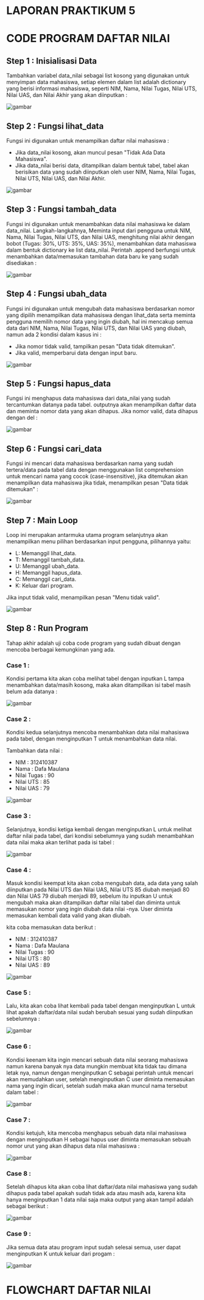 # LAPORAN PRAKTIKUM 5

# CODE PROGRAM DAFTAR NILAI

## Step 1 : Inisialisasi Data

Tambahkan variabel data_nilai sebagai list kosong yang digunakan untuk menyimpan data mahasiswa, setiap elemen dalam list adalah dictionary yang berisi informasi mahasiswa, seperti NIM, Nama, Nilai Tugas, Nilai UTS, Nilai UAS, dan Nilai Akhir yang akan diinputkan :

![gambar](https://github.com/M-Rakha/labpy05/blob/c5e8ec2fe7ac793605e0b328fdd265f7bce7ab66/Cuplikan%20layar%202024-11-25%20191153.png)

## Step 2 : Fungsi lihat_data
Fungsi ini digunakan untuk menampilkan daftar nilai mahasiswa :

- Jika data_nilai kosong, akan muncul pesan "Tidak Ada Data Mahasiswa".
- Jika data_nilai berisi data, ditampilkan dalam bentuk tabel, tabel akan berisikan data yang sudah diinputkan oleh user NIM, Nama, Nilai Tugas, Nilai UTS, Nilai UAS, dan Nilai Akhir.

![gambar](https://github.com/M-Rakha/labpy05/blob/44d4c4449853a97e18ba995a0898e6ca40cc6ae8/Cuplikan%20layar%202024-11-25%20193145.png)

## Step 3 : Fungsi tambah_data

Fungsi ini digunakan untuk menambahkan data nilai mahasiswa ke dalam data_nilai. Langkah-langkahnya, Meminta input dari pengguna untuk NIM, Nama, Nilai Tugas, Nilai UTS, dan Nilai UAS, menghitung nilai akhir dengan bobot (Tugas: 30%, UTS: 35%, UAS: 35%), menambahkan data mahasiswa dalam bentuk dictionary ke list data_nilai. Perintah .append berfungsi untuk menambahkan data/memasukan tambahan data baru ke yang sudah disediakan :

![gambar](https://github.com/M-Rakha/labpy05/blob/36c1e66ba5fef3613451105ab51c4826edfabc8b/Cuplikan%20layar%202024-11-25%20193541.png)

## Step 4 : Fungsi ubah_data

Fungsi ini digunakan untuk mengubah data mahasiswa berdasarkan nomor yang dipilih menampilkan data mahasiswa dengan lihat_data serta meminta pengguna memilih nomor data yang ingin diubah, hal ini mencakup semua data dari NIM, Nama, Nilai Tugas, Nilai UTS, dan Nilai UAS yang diubah, namun ada 2 kondisi dalam kasus ini :

- Jika nomor tidak valid, tampilkan pesan "Data tidak ditemukan".
- Jika valid, memperbarui data dengan input baru.

![gambar](https://github.com/M-Rakha/labpy05/blob/f5c52db95fcfe0de07761890a5dbc60f04eb1132/Cuplikan%20layar%202024-11-25%20194015.png)

## Step 5 : Fungsi hapus_data

Fungsi ini menghapus data mahasiswa dari data_nilai yang sudah tercantumkan datanya pada tabel. outputnya akan menampilkan daftar data dan meminta nomor data yang akan dihapus. Jika nomor valid, data dihapus dengan del :

![gambar](https://github.com/M-Rakha/labpy05/blob/b17643c0c968c2b67bb33b7a21cc711aaa21c71d/Cuplikan%20layar%202024-11-25%20194234.png)

## Step 6 : Fungsi cari_data

Fungsi ini mencari data mahasiswa berdasarkan nama yang sudah tertera/data pada tabel data dengan menggunakan list comprehension untuk mencari nama yang cocok (case-insensitive), jika ditemukan akan menampilkan data mahasiswa jika tidak, menampilkan pesan "Data tidak ditemukan" :

![gambar](https://github.com/M-Rakha/labpy05/blob/f84fd4f15cef2f3f69dd619a864d1dbd1db86b38/Cuplikan%20layar%202024-11-25%20194529.png)

## Step 7 : Main Loop

Loop ini merupakan antarmuka utama program selanjutnya akan menampilkan menu pilihan berdasarkan input pengguna, pilihannya yaitu:

- L: Memanggil lihat_data.
- T: Memanggil tambah_data.
- U: Memanggil ubah_data.
- H: Memanggil hapus_data.
- C: Memanggil cari_data.
- K: Keluar dari program.

Jika input tidak valid, menampilkan pesan "Menu tidak valid".

![gambar](https://github.com/M-Rakha/labpy05/blob/d542acf48427c0c11baadde9e78ae7ce998d6ade/Cuplikan%20layar%202024-11-25%20194809.png)

## Step 8 : Run Program

Tahap akhir adalah uji coba code program yang sudah dibuat dengan mencoba berbagai kemungkinan yang ada.

### Case 1 :

Kondisi pertama kita akan coba melihat tabel dengan inputkan L tampa menambahkan data/masih kosong, maka akan ditampilkan isi tabel masih belum ada datanya :

![gambar](https://github.com/M-Rakha/labpy05/blob/2534be3f1b5b61636f7a931fdc5561625494eaf5/Cuplikan%20layar%202024-11-25%20195253.png)

### Case 2 :

Kondisi kedua selanjutnya mencoba menambahkan data nilai mahasiswa pada tabel, dengan menginputkan T untuk menambahkan data nilai.

Tambahkan data nilai :
- NIM : 312410387
- Nama : Dafa Maulana
- Nilai Tugas : 90
- Nilai UTS : 85
- Nilai UAS : 79

![gambar](https://github.com/M-Rakha/labpy05/blob/0778b8221a20fecceb73651ec8415018fbe05db4/Cuplikan%20layar%202024-11-25%20195635.png)

### Case 3 :

Selanjutnya, kondisi ketiga kembali dengan menginputkan L untuk melihat daftar nilai pada tabel, dari kondisi sebelumnya yang sudah menambahkan data nilai maka akan terlihat pada isi tabel :

![gambar](https://github.com/M-Rakha/labpy05/blob/f71a23a568140afe523dc0edb1aa9203139cef80/Cuplikan%20layar%202024-11-25%20195904.png)

### Case 4 :

Masuk kondisi keempat kita akan coba mengubah data, ada data yang salah diinputkan pada Nilai UTS dan Nilai UAS, Nilai UTS 85 diubah menjadi 80 dan Nilai UAS 79 diubah menjadi 89, sebelum itu inputkan U untuk mengubah maka akan ditampilkan daftar nilai tabel dan diminta untuk memasukan nomor yang ingin diubah data nilai -nya. User diminta memasukan kembali data valid yang akan diubah.

kita coba memasukan data berikut :
- NIM : 312410387
- Nama : Dafa Maulana
- Nilai Tugas : 90
- Nilai UTS : 80
- Nilai UAS : 89

![gambar](https://github.com/M-Rakha/labpy05/blob/4e56a33aa5eb732cb1fee983ddfd4e65a4152c08/Cuplikan%20layar%202024-11-25%20200650.png)

### Case 5 :

Lalu, kita akan coba lihat kembali pada tabel dengan menginputkan L untuk lihat apakah daftar/data nilai sudah berubah sesuai yang sudah diinputkan sebelumnya :

![gambar](https://github.com/M-Rakha/labpy05/blob/6adf8aaa0f1afc1963e47bc43a94110ffb304c1a/Cuplikan%20layar%202024-11-25%20200332.png)

### Case 6 :

Kondisi keenam kita ingin mencari sebuah data nilai seorang mahasiswa namun karena banyak nya data mungkin membuat kita tidak tau dimana letak nya, namun dengan menginputkan C sebagai perintah untuk mencari akan memudahkan user, setelah menginputkan C user diminta memasukan nama yang ingin dicari, setelah sudah maka akan muncul nama tersebut dalam tabel :

![gambar](https://github.com/M-Rakha/labpy05/blob/6ca280516d9244e344ede48a84b41ddb51b83dfb/Cuplikan%20layar%202024-11-25%20200429.png)

### Case 7 :

Kondisi ketujuh, kita mencoba menghapus sebuah data nilai mahasiswa dengan menginputkan H sebagai hapus user diminta memasukan sebuah nomor urut yang akan dihapus data nilai mahasiswa :

![gambar](https://github.com/M-Rakha/labpy05/blob/41df5d2b64f8a6c158806e91b8e53c0ecbb0fa16/Cuplikan%20layar%202024-11-25%20201254.png)

### Case 8 :

Setelah dihapus kita akan coba lihat daftar/data nilai mahasiswa yang sudah dihapus pada tabel apakah sudah tidak ada atau masih ada, karena kita hanya menginputkan 1 data nilai saja maka output yang akan tampil adalah sebagai berikut :

![gambar](https://github.com/M-Rakha/labpy05/blob/c14513adfcb6840c661dbe715747a32b352c0701/Cuplikan%20layar%202024-11-25%20201351.png)

### Case 9 :

Jika semua data atau program input sudah selesai semua, user dapat menginputkan K untuk keluar dari progam :

![gambar](https://github.com/M-Rakha/labpy05/blob/b4fd51611b3d365595cd6e7f8357fbbe26a16e82/Cuplikan%20layar%202024-11-25%20201412.png)

# FLOWCHART DAFTAR NILAI




